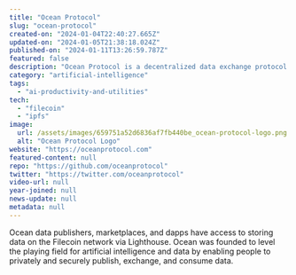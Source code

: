 ```yaml
---
title: "Ocean Protocol"
slug: "ocean-protocol"
created-on: "2024-01-04T22:40:27.665Z"
updated-on: "2024-01-05T21:38:18.024Z"
published-on: "2024-01-11T13:26:59.787Z"
featured: false
description: "Ocean Protocol is a decentralized data exchange protocol to unlock data for AI."
category: "artificial-intelligence"
tags:
  - "ai-productivity-and-utilities"
tech:
  - "filecoin"
  - "ipfs"
image:
  url: /assets/images/659751a52d6836af7fb440be_ocean-protocol-logo.png
  alt: "Ocean Protocol Logo"
website: "https://oceanprotocol.com"
featured-content: null
repo: "https://github.com/oceanprotocol"
twitter: "https://twitter.com/oceanprotocol"
video-url: null
year-joined: null
news-update: null
metadata: null
---
```


Ocean data publishers, marketplaces, and dapps have access to storing data on the Filecoin network via Lighthouse. Ocean was founded to level the playing field for artificial intelligence and data by enabling people to privately and securely publish, exchange, and consume data.
